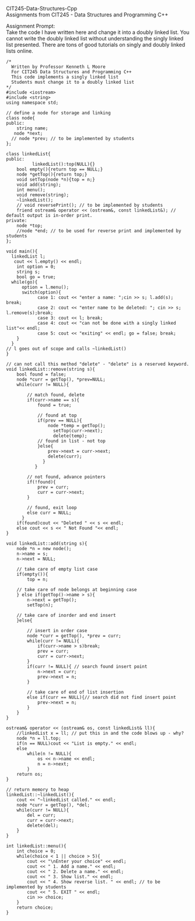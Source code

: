 CIT245-Data-Structures-Cpp  
Assignments from CIT245 - Data Structures and Programming C++  
  
Assignment Prompt:  
Take the code I have written here and change it into a doubly linked list. You cannot write the doubly linked list without understanding the singly linked list presented.  There are tons of good tutorials on singly and doubly linked lists online.

    /*
      Written by Professor Kenneth L Moore
      For CIT245 Data Structures and Programming C++
      This code implements a singly linked list
      Students must change it to a doubly linked list
    */
    #include <iostream>
    #include <string>
    using namespace std;

    // define a node for storage and linking
    class node{  
    public:
	    string name; 
       node *next;
	  // node *prev; // to be implemented by students
    };

    class linkedList{
    public:
              linkedList():top(NULL){}
    	bool empty(){return top == NULL;}
    	node *getTop(){return top;}
    	void setTop(node *n){top = n;}
	    void add(string);
	    int menu();
	    void remove(string);
	    ~linkedList();
	    // void reversePrint(); // to be implemented by students
	    friend ostream& operator << (ostream&, const linkedList&); // default output is in-order print.
    private:
	    node *top;
	    //node *end; // to be used for reverse print and implemented by students
    };

    void main(){
      linkedList l;
       cout << l.empty() << endl;
        int option = 0;
        string s;
        bool go = true;
      while(go){
	      option = l.menu();
	      switch(option){
			    case 1: cout << "enter a name: ";cin >> s; l.add(s); break;
			    case 2: cout << "enter name to be deleted: "; cin >> s; l.remove(s);break;
			    case 3: cout << l; break;
			    case 4: cout << "can not be done with a singly linked list"<< endl;
			    case 5: cout << "exiting" << endl; go = false; break;
	    }
      }
    // l goes out of scope and calls ~linkedList()
    }

    // can not call this method "delete" - "delete" is a reserved keyword.
    void linkedList::remove(string s){
	    bool found = false;
	    node *curr = getTop(), *prev=NULL;
	    while(curr != NULL){

		    // match found, delete
		    if(curr->name == s){
			    found = true;

			    // found at top
			    if(prev == NULL){
    			    node *temp = getTop();
				      setTop(curr->next);
				      delete(temp);
			    // found in list - not top
			    }else{
				    prev->next = curr->next;
				    delete(curr);
			      }
		       }

		    // not found, advance pointers
		    if(!found){
			    prev = curr;
			    curr = curr->next;
		    }

		    // found, exit loop
		    else curr = NULL;
	      }
	    if(found)cout << "Deleted " << s << endl;
	    else cout << s << " Not Found "<< endl;
    }

    void linkedList::add(string s){
	    node *n = new node();
	    n->name = s;
	    n->next = NULL;

	    // take care of empty list case
	    if(empty()){
		    top = n;

	    // take care of node belongs at beginning case
	    } else if(getTop()->name > s){
		    n->next = getTop();
		    setTop(n);
	
	    // take care of inorder and end insert
	    }else{
        
		    // insert in order case
		    node *curr = getTop(), *prev = curr;
		    while(curr != NULL){
			    if(curr->name > s)break;
			    prev = curr;
			    curr = curr->next;
		    }
		    if(curr != NULL){ // search found insert point
			    n->next = curr;
			    prev->next = n;
		    }

		    // take care of end of list insertion
		    else if(curr == NULL){// search did not find insert point
			    prev->next = n;
		    }
	    }
    }

    ostream& operator << (ostream& os, const linkedList& ll){
	    //linkedList x = ll; // put this in and the code blows up - why?
	    node *n = ll.top;
	    if(n == NULL)cout << "List is empty." << endl;
	    else
		    while(n != NULL){
			    os << n->name << endl;
			    n = n->next;
		    }
	    return os;
    }

    // return memory to heap
    linkedList::~linkedList(){
	    cout << "~linkedList called." << endl;
	    node *curr = getTop(), *del;
	    while(curr != NULL){
		    del = curr;
		    curr = curr->next;
		    delete(del);
	    }
    }

    int linkedList::menu(){
	    int choice = 0;
	    while(choice < 1 || choice > 5){
		    cout << "\nEnter your choice" << endl;
		    cout << " 1. Add a name." << endl;
		    cout << " 2. Delete a name." << endl;
		    cout << " 3. Show list." << endl;
		    cout << " 4. Show reverse list. " << endl; // to be implemented by students
		    cout << " 5. EXIT " << endl;
		    cin >> choice;
	    }
	    return choice;
    }


